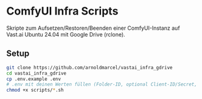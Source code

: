 # ComfyUI Infra Scripts

Skripte zum Aufsetzen/Restoren/Beenden einer ComfyUI-Instanz auf Vast.ai Ubuntu 24.04 mit Google Drive (rclone).

## Setup
```bash
git clone https://github.com/arnoldmarcel/vastai_infra_gdrive
cd vastai_infra_gdrive
cp .env.example .env
# .env mit deinen Werten füllen (Folder-ID, optional Client-ID/Secret, Port, …)
chmod +x scripts/*.sh
